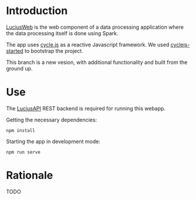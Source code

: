 # Introduction

[LuciusWeb](https://github.com/data-intuitive/LuciusWeb) is the web component of a data processing application where the data processing itself is done using Spark.

The app uses [cycle.js](https://cycle.js.org/) as a reactive Javascript framework. We used [cyclejs-started](https://github.com/andreloureiro/cyclejs-starter) to bootstrap the project.

This branch is a new vesion, with additional functionality and built from the ground up.

# Use

The [LuciusAPI](https://github.com/data-intuitive/LuciusAPI) REST backend is required for running this webapp.

Getting the necessary dependencies:

```
npm install
```

Starting the app in development mode:

```
npm run serve
```

# Rationale

TODO